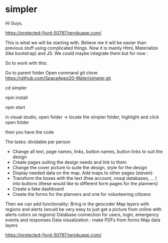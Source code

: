# simpler

Hi Guys. 

https://protected-fjord-50797.herokuapp.com/   

This is what we will be starting with. Believe me it will be easier than previous stuff using complicated things. Now it is mainly Html, Materialize (like bootstrap) and JS. 
We could maybe integrate them but for now :

So to work with this:

Go to parent folder
Open command 
git clone https://github.com/SpaceApps20-Water/simpler.git

cd simpler

npm install

npm start

in visual studio, open folder -> locate the simpler folder, highlight and click open folder

then you have the code

The tasks: dividable per person

- Change all text, page names, links, button names, button links to suit the design
- Create pages suiting the design needs and link to them
- Change the cover picture to suite the design, style for the design
- Display needed data on the map. Add maps to other pages (steven)
- Transform the boxes with the text (free account, nosql databases, ... ) into buttons (these would like to different form pages for the planners)
- Create a fake dashboard
- Create the forms for the planners and one for volunteering citizens


Then we can add functionality:
Bring in the geocoder
Map layers with regions and alerts (would be very easy to just get a picture from online with alerts colors on regions)
Database connection for users, login, emergency events and responses
Data visualization : make PDFs from forms
Map data layers










https://protected-fjord-50797.herokuapp.com/
